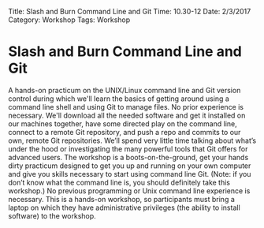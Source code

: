 Title: Slash and Burn Command Line and Git
Time: 10.30-12
Date: 2/3/2017
Category: Workshop
Tags: Workshop

# Slash and Burn Command Line and Git

A hands-on practicum on the UNIX/Linux command line and Git version
control during which we'll learn the basics of getting around using a
command line shell and using Git to manage files. No prior experience
is necessary.  We'll download all the needed software and get it
installed on our machines together, have some directed play on the
command line, connect to a remote Git repository, and push a repo and
commits to our own, remote Git repositories.  We’ll spend very little
time talking about what’s under the hood or investigating the many
powerful tools that Git offers for advanced users.  The workshop is a
boots-on-the-ground, get your hands dirty practicum designed to get
you up and running on your own computer and give you skills necessary
to start using command line Git.  (Note: if you don’t know what the
command line is, you should definitely take this workshop.) No
previous programming or Unix command line experience is necessary.
This is a hands-on workshop, so participants must bring a laptop on
which they have administrative privileges (the ability to install
software) to the workshop.
